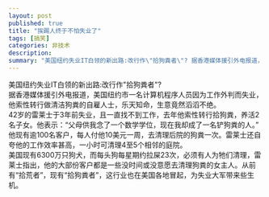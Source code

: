```yaml
---
layout: post
published: true
title: "挨踢人终于不怕失业了"
tags: [搞笑]
categories: 非技术    
description: 
summary: "美国纽约失业IT白领的新出路:改行作\"拾狗粪者\"? 据香港媒体援引外电报道，美国纽约市一名计算机程序人员因为工作外判而失业，他索性转行做清洁狗粪的自雇人士，乐天知命，生意竟然滔滔不绝。 42岁的雷莱士于3年前失业，且一直找不到工作，去年他索"
---
```

美国纽约失业IT白领的新出路:改行作"拾狗粪者"?  
据香港媒体援引外电报道，美国纽约市一名计算机程序人员因为工作外判而失业，他索性转行做清洁狗粪的自雇人士，乐天知命，生意竟然滔滔不绝。  
42岁的雷莱士于3年前失业，且一直找不到工作，去年他索性转行拾狗粪，养活2名子女。他表示：“父母供我念了一个数学学位，现在我却成了一名铲狗粪的人。”  
他现有逾100名客户，每人付他10美元一周，去清理后院的狗粪一次。雷莱士还自夸他的工作效率甚高，一小时可清理4至5个相邻的庭院。  
美国现有6300万只狗犬，而每头狗每星期约拉屎23次，必须有人为牠们清理，雷莱士指出，他的大部份客户都是一些没时间或没意愿去清理狗粪的女主人。从前有“拾荒者”，现有“拾狗粪者”，这行业也在美国各地冒起，为失业大军带来些生机。